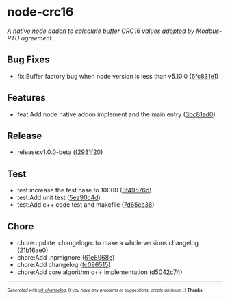 # node-crc16

_A native node addon to calcalate buffer CRC16 values adopted by Modbus-RTU agreement._



## Bug Fixes
  - fix:Buffer factory bug when node version is less than v5.10.0
  ([6fc831e1](https://github.com/imnemo/crc16/commit/6fc831e1841ee8045085853cc8c3c07f1a20d9e0))




## Features
  - feat:Add node native addon implement and the main entry
  ([3bc81ad0](https://github.com/imnemo/crc16/commit/3bc81ad0a2720130d7b4523e57d8cada46959a61))




## Release
  - release:v1.0.0-beta
  ([f2931f20](https://github.com/imnemo/crc16/commit/f2931f2091d224de117437786a8559cbee4ea3d6))




## Test
  - test:increase the test case to 10000
  ([3f49576d](https://github.com/imnemo/crc16/commit/3f49576d777f56792671f8dea811762957bd9f1c))
  - test:Add unit test
  ([5ea90c4d](https://github.com/imnemo/crc16/commit/5ea90c4d1677408561a5a661f4fcf9584ebc395f))
  - test:Add c++ code test and makefile
  ([7d65cc38](https://github.com/imnemo/crc16/commit/7d65cc38cee8cffb7652d4e61bab68510df264ec))




## Chore
  - chore:update .changelogrc to make a whole versions changelog
  ([21b16ae0](https://github.com/imnemo/crc16/commit/21b16ae0fafe3d5a8371c581d5ee1d7692b8818e))
  - chore:Add .npmignore
  ([61e8968e](https://github.com/imnemo/crc16/commit/61e8968e40e9fa460e16ae8f502e5bc92facbc77))
  - chore:Add changelog
  ([fc096515](https://github.com/imnemo/crc16/commit/fc0965155ae4724e5fc43cd595798a401a43b2f8))
  - chore:Add core algorithm c++ implementation
  ([d5042c74](https://github.com/imnemo/crc16/commit/d5042c7470cff63567525e4c108d20cf044bb21a))





---
<sub><sup>*Generated with [git-changelog](https://github.com/rafinskipg/git-changelog). If you have any problems or suggestions, create an issue.* :) **Thanks** </sub></sup>


